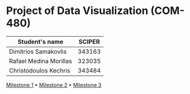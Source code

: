 # Project of Data Visualization (COM-480)

| Student's name | SCIPER |
| -------------- | ------ |
| Dimitrios Samakovlis | 343163 |
| Rafael Medina Morillas | 323035 |
| Christodoulos Kechris | 343484 |

[Milestone 1](./milestones/milestone1.md) • [Milestone 2](./milestones/milestone2.pdf) • [Milestone 3](./milestones/milestone3.pdf)
